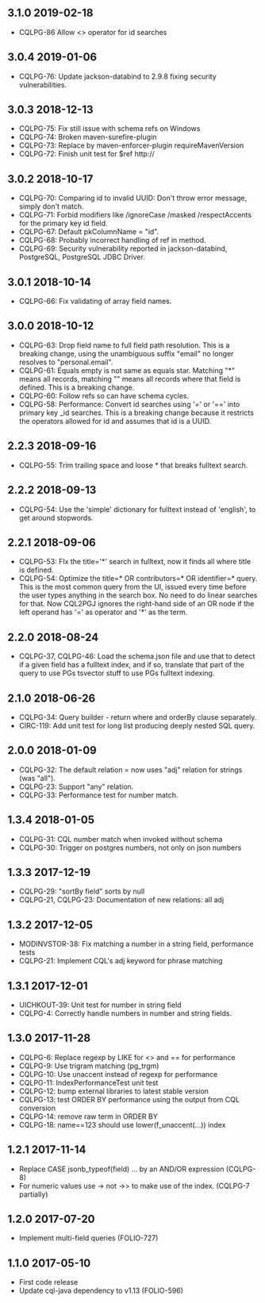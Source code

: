 ## 3.1.0 2019-02-18
* CQLPG-86 Allow <> operator for id searches

## 3.0.4 2019-01-06
* CQLPG-76: Update jackson-databind to 2.9.8 fixing security vulnerabilities.

## 3.0.3 2018-12-13

* CQLPG-75: Fix still issue with schema refs on Windows
* CQLPG-74: Broken maven-surefire-plugin
* CQLPG-73: Replace <prerequisites><maven> by maven-enforcer-plugin
  requireMavenVersion
* CQLPG-72: Finish unit test for $ref http://

## 3.0.2 2018-10-17
* CQLPG-70: Comparing id to invalid UUID: Don't throw error message, simply don't match.
* CQLPG-71: Forbid modifiers like /ignoreCase /masked /respectAccents for the primary key id field.
* CQLPG-67: Default pkColumnName = "id".
* CQLPG-68: Probably incorrect handling of ref in method.
* CQLPG-69: Security vulnerability reported in jackson-databind, PostgreSQL, PostgreSQL JDBC Driver.

## 3.0.1 2018-10-14
* CQLPG-66: Fix validating of array field names.

## 3.0.0 2018-10-12
* CQLPG-63: Drop field name to full field path resolution. This is a
  breaking change, using the unambiguous suffix "email" no longer resolves
  to "personal.email".
* CQLPG-61: Equals empty is not same as equals star. Matching "*" means
  all records, matching "" means all records where that field is defined.
  This is a breaking change.
* CQLPG-60: Follow refs so can have schema cycles.
* CQLPG-58: Performance: Convert id searches using '=' or '==' into primary
  key \_id searches. This is a breaking change because it restricts the
  operators allowed for id and assumes that id is a UUID.

## 2.2.3 2018-09-16
 * CQLPG-55: Trim trailing space and loose * that breaks fulltext search.

## 2.2.2 2018-09-13
 * CQLPG-54: Use the 'simple' dictionary for fulltext instead of 'english',
   to get around stopwords.

## 2.2.1 2018-09-06
 * CQLPG-53: FIx the title='*' search in fulltext, now it finds all where
   title is defined.
 * CQLPG-54: Optimize the title=* OR contributors=* OR identifier=* query.
   This is the most common query from the UI, issued every time before the
   user types anything in the search box. No need to do linear searches for
   that. Now CQL2PGJ ignores the right-hand side of an OR node if the left
   operand has '=' as operator and '*' as the term.

## 2.2.0 2018-08-24
 * CQLPG-37, CQLPG-46: Load the schema.json file and use that to detect if a
   given field has a fulltext index, and if so, translate that part of the
   query to use PGs tsvector stuff to use PGs fulltext indexing.

## 2.1.0 2018-06-26
 * CQLPG-34: Query builder - return where and orderBy clause separately.
 * CIRC-119: Add unit test for long list producing deeply nested SQL query.

## 2.0.0 2018-01-09
 * CQLPG-32: The default relation = now uses "adj" relation for strings (was "all").
 * CQLPG-23: Support "any" relation.
 * CQLPG-33: Performance test for number match.

## 1.3.4 2018-01-05
 * CQLPG-31: CQL number match when invoked without schema
 * CQLPG-30: Trigger on postgres numbers, not only on json numbers

## 1.3.3 2017-12-19
 * CQLPG-29: "sortBy field" sorts by null
 * CQLPG-21, CQLPG-23: Documentation of new relations: all adj

## 1.3.2 2017-12-05
 * MODINVSTOR-38: Fix matching a number in a string field, performance tests
 * CQLPG-21: Implement CQL's adj keyword for phrase matching

## 1.3.1 2017-12-01
 * UICHKOUT-39: Unit test for number in string field
 * CQLPG-4: Correctly handle numbers in number and string fields.

## 1.3.0 2017-11-28
 * CQLPG-6: Replace regexp by LIKE for <> and == for performance
 * CQLPG-9: Use trigram matching (pg_trgm)
 * CQLPG-10: Use unaccent instead of regexp for performance
 * CQLPG-11: IndexPerformanceTest unit test
 * CQLPG-12: bump external libraries to latest stable version
 * CQLPG-13: test ORDER BY performance using the output from CQL conversion
 * CQLPG-14: remove raw term in ORDER BY
 * CQLPG-18: name==123 should use lower(f_unaccent(...)) index
## 1.2.1 2017-11-14
 * Replace CASE jsonb_typeof(field) ... by an AND/OR expression (CQLPG-8)
 * For numeric values use -> not ->> to make use of the index. (CQLPG-7 partially)
## 1.2.0 2017-07-20
 * Implement multi-field queries (FOLIO-727)
## 1.1.0 2017-05-10
 * First code release
 * Update cql-java dependency to v1.13 (FOLIO-596)
